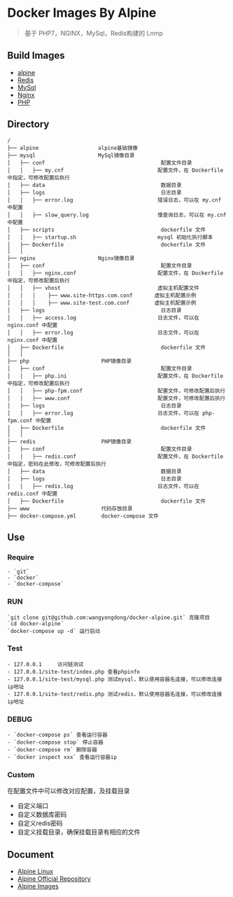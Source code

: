 # Docker Images By Alpine
> 基于 PHP7，NGINX，MySql，Redis构建的 Lnmp

## Build Images

- [alpine](https://github.com/wangyongdong/docker-alpine/tree/master/alpine)
- [Redis](https://github.com/wangyongdong/docker-alpine/tree/master/Redis)
- [MySql](https://github.com/wangyongdong/docker-alpine/tree/master/mysql)
- [Nginx](https://github.com/wangyongdong/docker-alpine/tree/master/nginx)
- [PHP](https://github.com/wangyongdong/docker-alpine/tree/master/php)


## Directory

```text
/
├── alpine                   alpine基础镜像
├── mysql                    MySql镜像目录
│   ├── conf                                     配置文件目录
│   │   ├── my.cnf                              配置文件，在 Dockerfile 中指定，可修改配置后执行
│   ├── data                                     数据目录
│   ├── logs                                     日志目录
│   │   ├── error.log                           错误日志，可以在 my.cnf 中配置
│   │   ├── slow_query.log                      慢查询日志，可以在 my.cnf 中配置
│   ├── scripts                                  dockerfile 文件
│   │   ├── startup.sh                          mysql 初始化执行脚本
│   ├── Dockerfile                               dockerfile 文件
│   │ 
├── nginx                    Nginx镜像目录
│   ├── conf                                     配置文件目录
│   │   ├── nginx.conf                          配置文件，在 Dockerfile 中指定，可修改配置后执行
│   │   ├── vhost                               虚拟主机配置文件
│   │   │    ├── www.site-https.com.conf       虚拟主机配置示例
│   │   │    ├── www.site-test.com.conf        虚拟主机配置示例
│   ├── logs                                     日志目录
│   │   ├── access.log                          日志文件，可以在 nginx.conf 中配置
│   │   ├── error.log                           日志文件，可以在 nginx.conf 中配置
│   ├── Dockerfile                               dockerfile 文件
│   │ 
├── php                       PHP镜像目录
│   ├── conf                                     配置文件目录
│   │   ├── php.ini                             配置文件，在 Dockerfile 中指定，可修改配置后执行
│   │   ├── php-fpm.conf                        配置文件，可修改配置后执行
│   │   ├── www.conf                            配置文件，可修改配置后执行
│   ├── logs                                     日志目录
│   │   ├── error.log                           日志文件，可以在 php-fpm.conf 中配置
│   ├── Dockerfile                               dockerfile 文件
│   │   
├── redis                     PHP镜像目录
│   ├── conf                                     配置文件目录
│   │   ├── redis.conf                          配置文件，在 Dockerfile 中指定，密码在此修改，可修改配置后执行
│   ├── data                                     数据目录
│   ├── logs                                     日志目录
│   │   ├── redis.log                           日志文件，可以在 redis.conf 中配置
│   ├── Dockerfile                               dockerfile 文件
├── www                       代码存放目录
├── docker-compose.yml        docker-compose 文件
```

## Use

### Require

    - `git`
    - `docker`
    - `docker-compose`

### RUN

    `git clone git@github.com:wangyongdong/docker-alpine.git` 克隆项目
    `cd docker-alpine`
    `docker-compose up -d` 运行启动

### Test

    - 127.0.0.1     访问链测试
    - 127.0.0.1/site-test/index.php 查看phpinfo
    - 127.0.0.1/site-test/mysql.php 测试mysql，默认使用容器名连接，可以修改连接ip地址
    - 127.0.0.1/site-test/redis.php 测试redis，默认使用容器名连接，可以修改连接ip地址
    
### DEBUG

    - `docker-compose ps` 查看运行容器
    - `docker-compose stop` 停止容器
    - `docker-compose rm` 删除容器
    - `docker inspect xxx` 查看运行容器ip

### Custom
   
   在配置文件中可以修改对应配置，及挂载目录    
       
   - 自定义端口
   - 自定义数据库密码
   - 自定义redis密码
   - 自定义挂载目录，确保挂载目录有相应的文件
   
## Document

- [Alpine Linux](https://alpinelinux.org/)
- [Alpine Official Repository](https://hub.docker.com/_/alpine/)
- [Alpine Images](https://store.docker.com/images/alpine)

